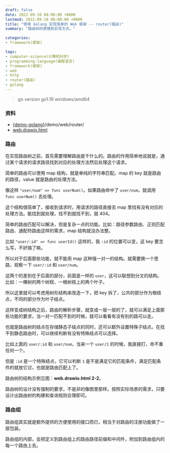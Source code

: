 ```yaml
---
draft: false
date: 2022-09-10 08:00:00 +0800
lastmod: 2022-09-10 08:00:00 +0800
title: "使用 Golang 实现简单的 Web 框架 -- router(路由)"
summary: "路由树的原理和实现方式。"

categories:
- framework(框架)

tags:
- computer-science(计算机科学)
- programming-language(编程语言)
- framework(框架)
- web
- http
- router(路由)
- golang
---
```


> go version go1.19 windows/amd64

### 资料

- [{demo-golang}](https://github.com/KelipuTe/demo-golang)/demo/web/router/
- <a href="/drawio/computer-science/programming-language/framework/web/web.drawio.html">web.drawio.html</a>

### 路由

在实现路由树之前，首先需要理解路由是干什么的。路由的作用简单地说就是，通过某个请求的请求路径找到对应的处理方法然后处理这个请求。

简单的路由可以使用 map 结构，就是单纯的字符串匹配。map 的 key 就是路由的路径，value 就是路由的处理方法。

像这样 `"user/num" => func userNum()`。如果路由命中了 `user/num`，就调用 `func userNum()` 去处理。

这个结构很简单了，接收到请求时，用请求的路径直接去 map 里找有没有对应的处理方法。能找到就处理，找不到就找不到，就 404。

简单的路由匹配可以解决，但是复杂一点的功能。比如：路径参数路由、正则匹配路由、通配符路由这样的需求，map 结构就没办法整。

比如 `"user/:id" => func userId()` 这样的，我 `:id` 的位置可以变，这 key 要怎么写，不好搞了嘛。

所以对于后面那些功能，就不能用 map 这种强一对一的结构。就需要换一个思路，观察一下 `user/:id` 和 `user/num`。

这两个的差别在于后面的部分，前面是一样的 `user`，这可以联想到分叉的结构。比如：一棵树的两个树杈、一根树枝上的两个叶子。

所以这里就可以考虑用树形结构来改造一下，把 key 拆了，公共的部分作为根结点，不同的部分作为叶子结点。

这样变成树结构之后，路由的解析步骤，就变成一层一层的了，就可以满足上面那些功能的要求，当一对一匹配不到的时候，就可以看看有没有别的路可以走。

也就是路由树的结点在存储静态子结点的同时，还可以额外设置特殊子结点。在找不到静态路由时，可以继续判断有没有特殊结点可以选择。

比如上面的 `user/:id` 和 `user/num`，当来一个 `user/1` 的时候，我直接打，命不重任何一个。

但是 `:id` 是一个特殊结点，它可以判断 `1` 是不是满足它的匹配条件，满足匹配条件的就放它过，也就是路由匹配上了。

路由树的结构示例见图：**web.drawio.html 2-2**。

路由树的设计没有强制的要求，不是非的像图里那样。按照实际场景的需求，只要设计出路由树的构建和查询规则合理即可。

### 路由组

路由组其实就是额外提供的方便使用的接口而已，相当于对路由的注册功能做了一层包装。

路由组的内部，会把定义到路由组上的路由路径前缀和中间件，附加到路由组内的每一个路由上去。
